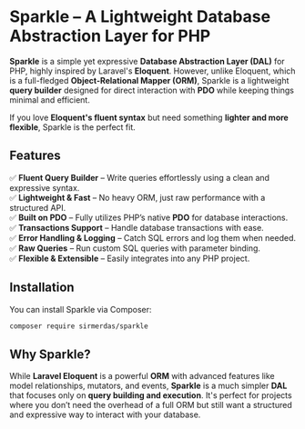 # Sparkle – A Lightweight Database Abstraction Layer for PHP  

**Sparkle** is a simple yet expressive **Database Abstraction Layer (DAL)** for PHP, highly inspired by Laravel's **Eloquent**. However, unlike Eloquent, which is a full-fledged **Object-Relational Mapper (ORM)**, Sparkle is a lightweight **query builder** designed for direct interaction with **PDO** while keeping things minimal and efficient.  

If you love **Eloquent's fluent syntax** but need something **lighter and more flexible**, Sparkle is the perfect fit.  

## Features  

✅ **Fluent Query Builder** – Write queries effortlessly using a clean and expressive syntax.  
✅ **Lightweight & Fast** – No heavy ORM, just raw performance with a structured API.  
✅ **Built on PDO** – Fully utilizes PHP’s native **PDO** for database interactions.  
✅ **Transactions Support** – Handle database transactions with ease.  
✅ **Error Handling & Logging** – Catch SQL errors and log them when needed.  
✅ **Raw Queries** – Run custom SQL queries with parameter binding.  
✅ **Flexible & Extensible** – Easily integrates into any PHP project.  

## Installation  

You can install Sparkle via Composer:  

```bash
composer require sirmerdas/sparkle
```

## Why Sparkle?  

While **Laravel Eloquent** is a powerful **ORM** with advanced features like model relationships, mutators, and events, **Sparkle** is a much simpler **DAL** that focuses only on **query building and execution**. It's perfect for projects where you don’t need the overhead of a full ORM but still want a structured and expressive way to interact with your database.  
